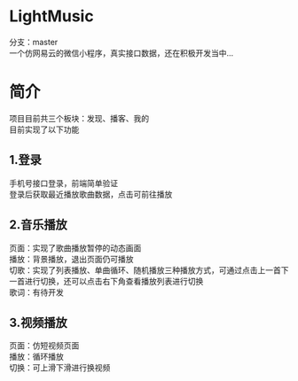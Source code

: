# LightMusic

分支：master<br>
一个仿网易云的微信小程序，真实接口数据，还在积极开发当中...
# 简介

项目目前共三个板块：发现、播客、我的<br>
目前实现了以下功能

## 1.登录

手机号接口登录，前端简单验证<br>
登录后获取最近播放歌曲数据，点击可前往播放

## 2.音乐播放

页面：实现了歌曲播放暂停的动态画面<br>
播放：背景播放，退出页面仍可播放<br>
切歌：实现了列表播放、单曲循环、随机播放三种播放方式，可通过点击上一首下一首进行切换，还可以点击右下角查看播放列表进行切换<br>
歌词：有待开发

## 3.视频播放

页面：仿短视频页面<br>
播放：循环播放<br>
切换：可上滑下滑进行换视频<br>






